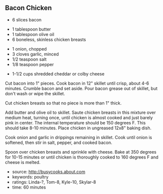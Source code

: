 Bacon Chicken
-------------

- 6 slices bacon
<!-- -->
- 1 tablespoon butter
- 1 tablespoon olive oil
- 6 boneless, skinless chicken breasts
<!-- -->
- 1 onion, chopped
- 3 cloves garlic, minced
- 1/2 teaspoon salt
- 1/8 teaspoon pepper
<!-- -->
- 1-1/2 cups shredded cheddar or colby cheese

Cut bacon into 1" pieces.  Cook bacon in 12" skillet until crisp,
about 4-6 minutes.  Crumble bacon and set aside.  Pour bacon grease
out of skillet, but don't wash or wipe the skillet.

Cut chicken breasts so that no piece is more than 1" thick.

Add butter and olive oil to skillet.  Saute chicken breasts in this
mixture over medium heat, turning once, until chicken is almost cooked
and just barely pink in center.  The internal temperature should be
150 degrees F.  This should take 8-10 minutes.  Place chicken in
ungreased 12x8" baking dish.

Cook onion and garlic in drippings remaining in skillet.  Cook until
onion is softened, then stir in salt, pepper, and cooked bacon.

Spoon over chicken breasts and sprinkle with cheese.  Bake at 350
degrees for 10-15 minutes or until chicken is thoroughly cooked to 160
degrees F and cheese is melted.

- source: http://busycooks.about.com
- keywords: poultry
- ratings: Linda-?, Tom-8, Kyle-10, Skylar-8
- time: 60 minutes
